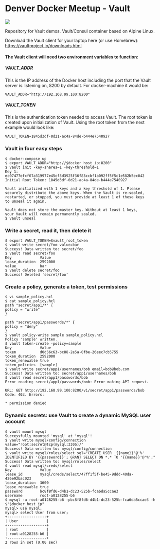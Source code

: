 # Denver Docker Meetup - Vault

[![](https://badge.imagelayers.io/tyauvil/alipine-vault-consul:latest.svg)](https://imagelayers.io/?images=tyauvil/alipine-vault-consul:latest 'Get your own badge on imagelayers.io')

Repository for Vault demos. Vault/Consul container based on Alpine Linux.

Download the Vault client for your laptop here (or use Homebrew):
https://vaultproject.io/downloads.html

#### The Vault client will need two environment variables to function:
##### VAULT_ADDR
This is the IP address of the Docker host including the port that the Vault server is listening on, 8200 by default. For docker-machine it would be:

    VAULT_ADDR="http://192.168.99.100:8200"

##### VAULT_TOKEN
This is the authentication token needed to access Vault. The root token is created upon initialization of Vault. Using the root token from the next example would look like:

    VAULT_TOKEN=1845d3df-0d21-ac4a-84de-b444e7540927

### Vault in four easy steps
    $ docker-compose up
    $ export VAULT_ADDR="http://$docker_host_ip:8200"
    $ vault init -key-shares=1 -key-threshold=1
    Key 1: ec07477efcf07a319977e45cf3d3925f36f83ccbf1a092ff5f5c1e582b5ec042
    Initial Root Token: 1845d3df-0d21-ac4a-84de-b444e7540927

    Vault initialized with 1 keys and a key threshold of 1. Please
    securely distribute the above keys. When the Vault is re-sealed,
    restarted, or stopped, you must provide at least 1 of these keys
    to unseal it again.

    Vault does not store the master key. Without at least 1 keys,
    your Vault will remain permanently sealed.
    $ vault unseal

### Write a secret, read it, then delete it

    $ export VAULT_TOKEN=$vault_root_token
    $ vault write secret/foo value=bar
    Success! Data written to: secret/foo
    $ vault read secret/foo
    Key           	Value
    lease_duration	2592000
    value         	bar
    $ vault delete secret/foo
    Success! Deleted 'secret/foo'

### Create a policy, generate a token, test permissions

    $ vi sample_policy.hcl
    $ cat sample_policy.hcl
    path "secret/app1/*" {
    policy = "write"
    }

    path "secret/app1/passwords/*" {
    policy = "deny"
    }
    $ vault policy-write sample sample_policy.hcl
    Policy 'sample' written.
    $ vault token-create -policy=sample
    Key            	Value
    token          	d0d56c63-bc88-2e5a-0fbe-26eec7cb5755
    token_duration 	2592000
    token_renewable	true
    token_policies 	[sample]    
    $ vault write secret/app1/usernames/bob email=bob@bob.com
    Success! Data written to: secret/app1/usernames/bob
    $ vault read secret/app1/passwords/bob
    Error reading secret/app1/passwords/bob: Error making API request.

    URL: GET http://192.168.99.100:8200/v1/secret/app1/passwords/bob
    Code: 403. Errors:

    * permission denied

### Dynamic secrets: use Vault to create a dynamic MySQL user account

    $ vault mount mysql
    Successfully mounted 'mysql' at 'mysql'!
    $ vault write mysql/config/connection value="root:secret@tcp(mysql:3306)/"
    Success! Data written to: mysql/config/connection
    $ vault write mysql/roles/select sql="CREATE USER '{{name}}'@'%' IDENTIFIED BY '{{password}}'; GRANT SELECT ON *.* TO '{{name}}'@'%';"
    Success! Data written to: mysql/roles/select
    $ vault read mysql/creds/select
    Key            	Value
    lease_id       	mysql/creds/select/47ff1f5f-be45-9ddd-40da-426e92bac023
    lease_duration 	3600
    lease_renewable	true
    password       	bc8f8fd6-d4b1-dc23-525b-fca6da5ccae3
    username       	root-a0128255-b6
    $ mysql -u root-a0128255-b6 -pbc8f8fd6-d4b1-dc23-525b-fca6da5ccae3 -h $"$docker_host_ip"
    mysql> use mysql;
    mysql> select User from user;
    +------------------+
    | User             |
    +------------------+
    | root             |
    | root-a0128255-b6 |
    +------------------+
    2 rows in set (0.00 sec)
